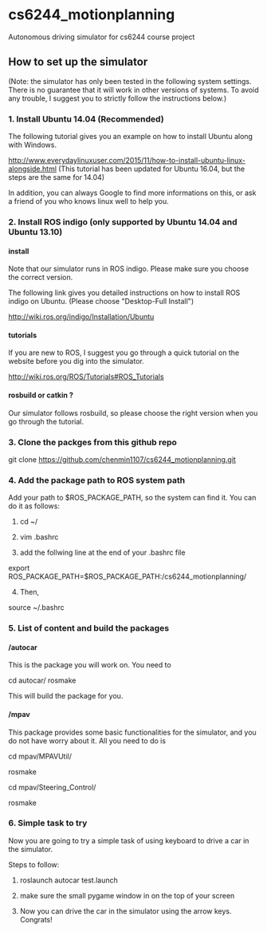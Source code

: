 # cs6244_motionplanning

Autonomous driving simulator for cs6244 course project

## How to set up the simulator
(Note: the simulator has only been tested in the following system
settings. There is no guarantee that it will work in other versions of systems.
To avoid any trouble, I suggest you to strictly follow the instructions
below.)

### 1. Install Ubuntu 14.04 (Recommended)

The following tutorial gives you an example on how to install Ubuntu along with Windows.

http://www.everydaylinuxuser.com/2015/11/how-to-install-ubuntu-linux-alongside.html
(This tutorial has been updated for Ubuntu 16.04, but the steps are the same for 14.04)

In addition, you can always Google to find more informations on this, or ask a friend
of you who knows linux well to help you.

### 2. Install ROS indigo (only supported by Ubuntu 14.04 and Ubuntu 13.10)

#### install
Note that our simulator runs in ROS indigo. Please make sure you choose the correct version.

The following link gives you detailed instructions on how to install ROS indigo on Ubuntu.
(Please choose "Desktop-Full Install")

http://wiki.ros.org/indigo/Installation/Ubuntu

#### tutorials
If you are new to ROS, I suggest you go through a quick tutorial on the website
before you dig into the simulator.

http://wiki.ros.org/ROS/Tutorials#ROS_Tutorials

#### rosbuild or catkin ?
Our simulator follows rosbuild, so please choose the right version when you go through 
the tutorial.

### 3. Clone the packges from this github repo

git clone https://github.com/chenmin1107/cs6244_motionplanning.git

### 4. Add the package path to ROS system path
Add your path to $ROS_PACKAGE_PATH, so the system can find it.
You can do it as follows:

1. cd ~/

2. vim .bashrc

3. add the follwing line at the end of your .bashrc file

export ROS_PACKAGE_PATH=$ROS_PACKAGE_PATH:<your path to>/cs6244_motionplanning/

4. Then,

source ~/.bashrc

### 5. List of content and build the packages

#### /autocar

This is the package you will work on. You need to

cd autocar/
rosmake

This will build the package for you.

#### /mpav

This package provides some basic functionalities 
for the simulator, and you do not have worry about it. All you need to do is 

cd mpav/MPAVUtil/

rosmake


cd mpav/Steering_Control/

rosmake


### 6. Simple task to try

Now you are going to try a simple task of using keyboard to drive a car
in the simulator.

Steps to follow:

1. roslaunch autocar test.launch

2. make sure the small pygame window in on the top of your screen

3. Now you can drive the car in the simulator using the arrow keys. Congrats!
